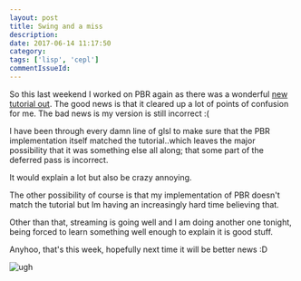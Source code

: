 ```yaml
---
layout: post
title: Swing and a miss
description:
date: 2017-06-14 11:17:50
category:
tags: ['lisp', 'cepl']
commentIssueId:
---
```


So this last weekend I worked on PBR again as there was a wonderful [new tutorial out](https://learnopengl.com/#!PBR/IBL/Specular-IBL). The good news is that it cleared up a lot of points of confusion for me. The bad news is my version is still incorrect :(

I have been through every damn line of glsl to make sure that the PBR implementation itself matched the tutorial..which leaves the major possibility that it was something else all along; that some part of the deferred pass is incorrect.

It would explain a lot but also be crazy annoying.

The other possibility of course is that my implementation of PBR doesn't match the tutorial but Im having an increasingly hard time believing that.

Other than that, streaming is going well and I am doing another one tonight, being forced to learn something well enough to explain it is good stuff.

Anyhoo, that's this week, hopefully next time it will be better news :D

![ugh](https://everyweeks.com/4pm938SHSMVKdkJNeQhpROPzbzEG6B6o-pbyarr.png)
